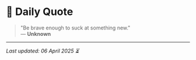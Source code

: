 # 📜 Daily Quote

> "Be brave enough to suck at something new."  
> — **Unknown**

---

_Last updated: 06 April 2025 ⏳_
